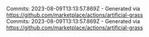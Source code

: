 Commits: 2023-08-09T13:13:57.869Z - Generated via https://github.com/marketplace/actions/artificial-grass
<br>
Commits: 2023-08-09T13:13:57.869Z - Generated via https://github.com/marketplace/actions/artificial-grass
<br>
